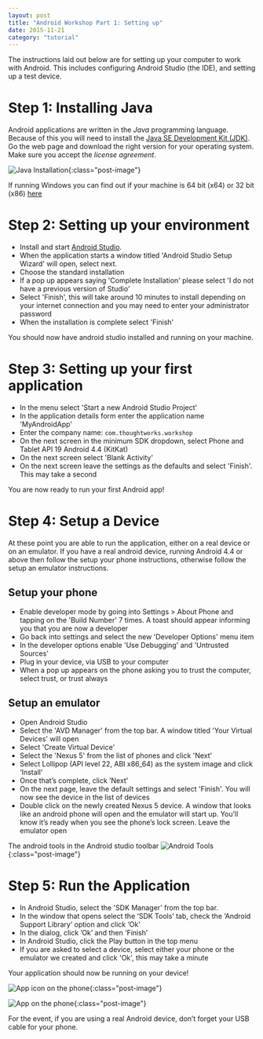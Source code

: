 ```yaml
---
layout: post
title: "Android Workshop Part 1: Setting up"
date: 2015-11-21
category: "tutorial"
---
```


The instructions laid out below are for setting up your computer to work with Android. This includes
configuring Android Studio (the IDE), and setting up a test device.
<!--more-->

Step 1: Installing Java
==================

Android applications are written in the *Java* programming language. Because of this you will need to
install the [Java SE Development Kit
(JDK)](http://www.oracle.com/technetwork/java/javase/downloads/jdk7-downloads-1880260.html). Go the web page and
download the right version for your operating system.
Make sure you accept the *license agreement*.

![Java Installation]({{site.url}}/assets/images/posts/AndroidWorkshops/JavaInstall.png){:class="post-image"}

If running Windows you can find out if your machine is 64 bit (x64) or 32 bit (x86)
[here](https://support.microsoft.com/en-us/kb/827218)

Step 2: Setting up your environment
==================

- Install and start [Android Studio](http://developer.android.com/sdk/index.html).
- When the application starts a window titled 'Android Studio Setup Wizard' will open, select next.
- Choose the standard installation
- If a pop up appears saying 'Complete Installation' please select 'I do not have a previous version of Studio'
- Select 'Finish', this will take around 10 minutes to install depending on your internet connection and you may need
 to enter your administrator password
- When the installation is complete select 'Finish'

You should now have android studio installed and running on your machine.

Step 3: Setting up your first application
==================

- In the menu select 'Start a new Android Studio Project'
- In the application details form enter the application name 'MyAndroidApp'
- Enter the company name: `com.thoughtworks.workshop`
- On the next screen in the minimum SDK dropdown, select Phone and Tablet API 19 Android 4.4 (KitKat)
- On the next screen select 'Blank Activity'
- On the next screen leave the settings as the defaults and select 'Finish'. This may take a second

You are now ready to run your first Android app!

Step 4: Setup a Device
==================

At these point you are able to run the application, either on a real device or on an emulator.
If you have a real android device, running Android 4.4 or above then follow the setup your phone instructions,
otherwise follow the setup an emulator instructions.

Setup your phone
-------

- Enable developer mode by going into Settings > About Phone and tapping on the 'Build Number' 7 times. A toast 
should appear informing you that you are now a developer
- Go back into settings and select the new 'Developer Options' menu item
- In the developer options enable 'Use Debugging' and 'Untrusted Sources'
- Plug in your device, via USB to your computer
- When a pop up appears on the phone asking you to trust the computer, select trust, or trust always

Setup an emulator
-------

- Open Android Studio
- Select the 'AVD Manager' from the top bar. A window titled 'Your Virtual Devices' will open
- Select 'Create Virtual Device'
- Select the 'Nexus 5' from the list of phones and click 'Next'
- Select Lollipop (API level 22, ABI x86_64) as the system image and click ‘Install’
- Once that’s complete, click ’Next'
- On the next page, leave the default settings and select 'Finish'. You will now see the device in the list of
 devices
- Double click on the newly created Nexus 5 device. A window that looks like an android phone will open and the 
emulator will start up. You’ll know it’s ready when you see the phone’s lock screen. Leave the emulator open

The android tools in the Android studio toolbar
![Android Tools]({{site.url}}/assets/images/posts/AndroidWorkshops/AndroidTools.png){:class="post-image"}
    
Step 5: Run the Application
==================

- In Android Studio, select the 'SDK Manager' from the top bar.
- In the window that opens select the ‘SDK Tools’ tab, check the ‘Android Support Library’ option and click ‘Ok'
- In the dialog, click ’Ok’ and then ‘Finish’
- In Android Studio, click the Play button in the top menu
- If you are asked to select a device, select either your phone or the emulator we created and click 'Ok', this may 
take a minute

Your application should now be running on your device!

![App icon on the phone]({{site.url}}/assets/images/posts/AndroidWorkshops/AppOnPhone.png){:class="post-image"}

![App on the phone]({{site.url}}/assets/images/posts/AndroidWorkshops/AppOpenOnPhone.png){:class="post-image"}

For the event, if you are using a real Android device, don’t forget your USB cable for your phone.